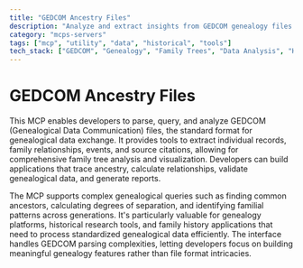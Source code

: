 ```yaml
---
title: "GEDCOM Ancestry Files"
description: "Analyze and extract insights from GEDCOM genealogy files to explore family tree data and relationships."
category: "mcps-servers"
tags: ["mcp", "utility", "data", "historical", "tools"]
tech_stack: ["GEDCOM", "Genealogy", "Family Trees", "Data Analysis", "Historical Records"]
---
```


# GEDCOM Ancestry Files

This MCP enables developers to parse, query, and analyze GEDCOM (Genealogical Data Communication) files, the standard format for genealogical data exchange. It provides tools to extract individual records, family relationships, events, and source citations, allowing for comprehensive family tree analysis and visualization. Developers can build applications that trace ancestry, calculate relationships, validate genealogical data, and generate reports.

The MCP supports complex genealogical queries such as finding common ancestors, calculating degrees of separation, and identifying familial patterns across generations. It's particularly valuable for genealogy platforms, historical research tools, and family history applications that need to process standardized genealogical data efficiently. The interface handles GEDCOM parsing complexities, letting developers focus on building meaningful genealogy features rather than file format intricacies.
